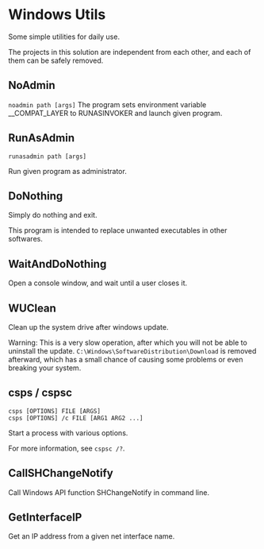 Windows Utils
===
Some simple utilities for daily use.

The projects in this solution are independent from each other, and each of them can be safely removed.

## NoAdmin

`noadmin path [args]`
The program sets environment variable \_\_COMPAT_LAYER to RUNASINVOKER and launch given program.

## RunAsAdmin

`runasadmin path [args]`

Run given program as administrator.

## DoNothing

Simply do nothing and exit.

This program is intended to replace unwanted executables in other softwares.

## WaitAndDoNothing

Open a console window, and wait until a user closes it.

## WUClean

Clean up the system drive after windows update.

Warning: This is a very slow operation, after which you will not be able to uninstall the update. `C:\Windows\SoftwareDistribution\Download` is removed afterward, which has a small chance of causing some problems or even breaking your system.

## csps / cspsc

```
csps [OPTIONS] FILE [ARGS]
csps [OPTIONS] /c FILE [ARG1 ARG2 ...]
```

Start a process with various options.

For more information, see `cspsc /?`.

## CallSHChangeNotify

Call Windows API function SHChangeNotify in command line.

## GetInterfaceIP

Get an IP address from a given net interface name.
